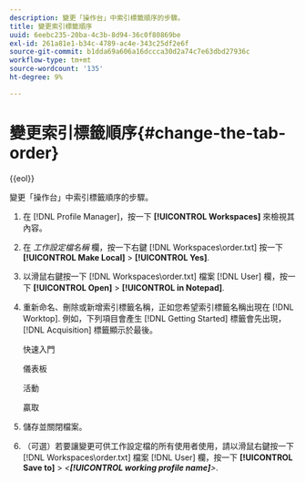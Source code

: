 ```yaml
---
description: 變更「操作台」中索引標籤順序的步驟。
title: 變更索引標籤順序
uuid: 6eebc235-20ba-4c3b-8d94-36c0f80869be
exl-id: 261a81e1-b34c-4789-ac4e-343c25df2e6f
source-git-commit: b1dda69a606a16dccca30d2a74c7e63dbd27936c
workflow-type: tm+mt
source-wordcount: '135'
ht-degree: 9%

---
```


# 變更索引標籤順序{#change-the-tab-order}

{{eol}}

變更「操作台」中索引標籤順序的步驟。

1. 在 [!DNL Profile Manager]，按一下 **[!UICONTROL Workspaces]** 來檢視其內容。
1. 在 *工作設定檔名稱* 欄，按一下右鍵 [!DNL Workspaces\order.txt] 按一下 **[!UICONTROL Make Local]** > **[!UICONTROL Yes]**.
1. 以滑鼠右鍵按一下 [!DNL Workspaces\order.txt] 檔案 [!DNL User] 欄，按一下 **[!UICONTROL Open]** > **[!UICONTROL in Notepad]**.
1. 重新命名、刪除或新增索引標籤名稱，正如您希望索引標籤名稱出現在 [!DNL Worktop]. 例如，下列項目會產生 [!DNL Getting Started] 標籤會先出現， [!DNL Acquisition] 標籤顯示於最後。

   快速入門

   儀表板

   活動

   贏取

1. 儲存並關閉檔案。
1. （可選）若要讓變更可供工作設定檔的所有使用者使用，請以滑鼠右鍵按一下 [!DNL Workspaces\order.txt] 檔案 [!DNL User] 欄，按一下 **[!UICONTROL Save to]** > *&lt;**[!UICONTROL working profile name]**>*.
